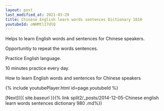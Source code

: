 ```yaml
---
layout: post
last_modified_at: 2021-03-29
title: Chinese English learn words sentences Dictionary 1010 
youtubeId: oNHMtlI7dlQ
---
```

 
 
Helps to learn English words and sentences for Chinese speakers.

Opportunitiy to repeat the words sentences. 

Practice English language. 
 
10 minutes practice every day. 
 
How to learn English words and sentences for Chinese speakers 
 
{% include youtubePlayer.html id=page.youtubeId %}
 
 
[Next]({{ site.baseurl }}{% link  split2/_posts/2014-12-05-Chinese english learn words sentences dictionary 980 .md%})
 
